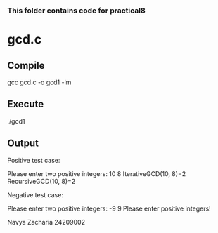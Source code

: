 ### This folder contains code for practical8

# gcd.c
## Compile
gcc gcd.c -o gcd1 -lm


## Execute
./gcd1

## Output
Positive test case:

Please enter two positive integers:
10 8
IterativeGCD(10, 8)=2
RecursiveGCD(10, 8)=2

Negative test case:

Please enter two positive integers:
-9 9
Please enter positive integers!



Navya Zacharia
24209002